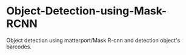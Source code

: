 # Object-Detection-using-Mask-RCNN
Object detection using matterport/Mask R-cnn and detection object's barcodes.
